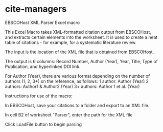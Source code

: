 # cite-managers
EBSCOHost XML Parser Excel macro

This Excel Macro takes XML-formatted citation output from EBSCOHost, and extracts certain elements into the worksheet. It is used to create a neat table of citations - for example, for a systematic literature review. 

The input is the location of the XML file that is obtained from EBSCOHost. 

The output is 6 columns: Record Number, Author (Year), Year, Title, Type of Publication, and hyperlinked DOI link. 

For Author (Year), there are various format depending on the number of authors (1, 2, 3+) on the reference, as follows:
1 author: Author (Year)
2 authors: Author1 & Author2 (Year)
3+ authors: Author 1 et al. (Year)

Instructions for use of the macro:

In EBSCOHost, save your citations to a folder and export to an XML file.

In cell B2 of worksheet "Parser", enter the path for the XML file

Click LoadFile button to begin parsing
